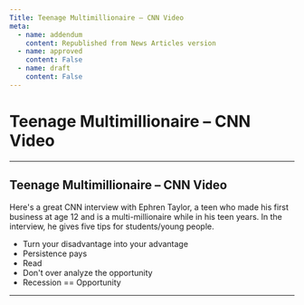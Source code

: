 ```yaml
---
Title: Teenage Multimillionaire – CNN Video
meta:
  - name: addendum
    content: Republished from News Articles version
  - name: approved
    content: False
  - name: draft
    content: False
---
```

# Teenage Multimillionaire – CNN Video

---
## Teenage Multimillionaire – CNN Video


Here's a great CNN interview with Ephren Taylor, a teen who made his first business at age 12 and is a multi-millionaire while in his teen years. In the interview, he gives five tips for students/young people.

 <script src="http://i.cdn.turner.com/cnn/.element/js/2.0/video/evp/module.js?loc=dom&amp;vid=/video/business/2009/08/23/nguyen.millionaire.by.17.cnn" type="text/javascript"></script><noscript></noscript>
- Turn your disadvantage into your advantage
- Persistence pays
- Read
- Don't over analyze the opportunity
- Recession == Opportunity





---
